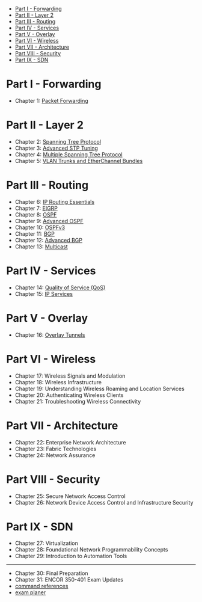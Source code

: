 - [Part I - Forwarding](#part-i---forwarding)
- [Part II - Layer 2](#part-ii---layer-2)
- [Part III - Routing](#part-iii---routing)
- [Part IV - Services](#part-iv---services)
- [Part V - Overlay](#part-v---overlay)
- [Part VI - Wireless](#part-vi---wireless)
- [Part VII - Architecture](#part-vii---architecture)
- [Part VIII - Security](#part-viii---security)
- [Part IX - SDN](#part-ix---sdn)

# Part I - Forwarding

* Chapter 1: [Packet Forwarding](./forwarding.md)

# Part II - Layer 2

* Chapter 2: [Spanning Tree Protocol](./02-04-STP.md#ch-2-stp)
* Chapter 3: [Advanced STP Tuning](./02-04-STP.md#ch-3-advanced-stp-tunning)
* Chapter 4: [Multiple Spanning Tree Protocol](./02-04-STP.md#ch-4-multiple-spanning-tree-protocol)
* Chapter 5: [VLAN Trunks and EtherChannel Bundles](./05-vlan-trunk-etherchannel.md)

# Part III - Routing

* Chapter 6: [IP Routing Essentials](./06-routing-basics.md)
* Chapter 7: [EIGRP](./07-EIGRP.md)
* Chapter 8: [OSPF](./08-10-OSPF.md)
* Chapter 9: [Advanced OSPF](./08-10-OSPF.md)
* Chapter 10: [OSPFv3](./08-10-OSPF.md)
* Chapter 11: [BGP](./11-12-BGP.md)
* Chapter 12: [Advanced BGP]((./11-12-BGP.md))
* Chapter 13: [Multicast](./13-multicast.md)

# Part IV - Services

* Chapter 14: [Quality of Service (QoS)](./14-QoS.md)
* Chapter 15: [IP Services](./15-ip-services.md)

# Part V - Overlay

* Chapter 16: [Overlay Tunnels](./16-overlay.md)

# Part VI - Wireless

* Chapter 17: Wireless Signals and Modulation
* Chapter 18: Wireless Infrastructure
* Chapter 19: Understanding Wireless Roaming and Location Services
* Chapter 20: Authenticating Wireless Clients
* Chapter 21: Troubleshooting Wireless Connectivity

# Part VII - Architecture

* Chapter 22: Enterprise Network Architecture
* Chapter 23: Fabric Technologies
* Chapter 24: Network Assurance

# Part VIII - Security

* Chapter 25: Secure Network Access Control
* Chapter 26: Network Device Access Control and Infrastructure Security

# Part IX - SDN

* Chapter 27: Virtualization
* Chapter 28: Foundational Network Programmability Concepts
* Chapter 29: Introduction to Automation Tools

---

* Chapter 30: Final Preparation
* Chapter 31: ENCOR 350-401 Exam Updates
* [command references](./command-reference.md)
* [exam planer](./planner.md)